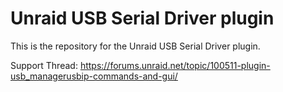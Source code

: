 # Unraid USB Serial Driver plugin

This is the repository for the Unraid USB Serial Driver plugin.

Support Thread: https://forums.unraid.net/topic/100511-plugin-usb_managerusbip-commands-and-gui/
